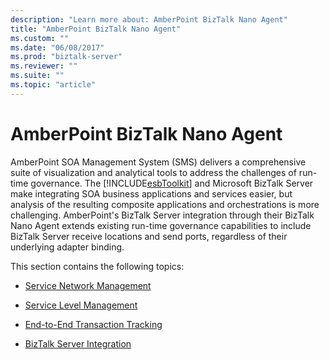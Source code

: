 ```yaml
---
description: "Learn more about: AmberPoint BizTalk Nano Agent"
title: "AmberPoint BizTalk Nano Agent"
ms.custom: ""
ms.date: "06/08/2017"
ms.prod: "biztalk-server"
ms.reviewer: ""
ms.suite: ""
ms.topic: "article"
---
```

# AmberPoint BizTalk Nano Agent
AmberPoint SOA Management System (SMS) delivers a comprehensive suite of visualization and analytical tools to address the challenges of run-time governance. The [!INCLUDE[esbToolkit](../includes/esbtoolkit-md.md)] and Microsoft BizTalk Server make integrating SOA business applications and services easier, but analysis of the resulting composite applications and orchestrations is more challenging. AmberPoint's BizTalk Server integration through their BizTalk Nano Agent extends existing run-time governance capabilities to include BizTalk Server receive locations and send ports, regardless of their underlying adapter binding.  
  
 This section contains the following topics:  
  
-   [Service Network Management](../esb-toolkit/service-network-management.md)  
  
-   [Service Level Management](../esb-toolkit/service-level-management.md)  
  
-   [End-to-End Transaction Tracking](../esb-toolkit/end-to-end-transaction-tracking.md)  
  
-   [BizTalk Server Integration](../esb-toolkit/biztalk-server-integration2.md)
